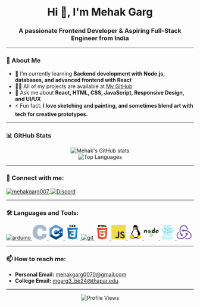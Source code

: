 <h1 align="center">Hi 👋, I'm Mehak Garg</h1>
<h3 align="center">A passionate Frontend Developer & Aspiring Full-Stack Engineer from India</h3>

---

### 🚀 About Me  
- 🌱 I’m currently learning **Backend development with Node.js, databases, and advanced frontend with React**  
- 👨‍💻 All of my projects are available at [My GitHub](https://github.com/Mehak1314)  
- 💬 Ask me about **React, HTML, CSS, JavaScript, Responsive Design, and UI/UX**  
- ⚡ Fun fact: **I love sketching and painting, and sometimes blend art with tech for creative prototypes.**  

---

### 📊 GitHub Stats
<div align="center">

![Mehak's GitHub stats](https://github-readme-stats-mehak1314.vercel.app/api?username=Mehak1314&show_icons=true&hide_border=true&theme=radical)  
![Top Languages](https://github-readme-stats-mehak1314.vercel.app/api/top-langs/?username=Mehak1314&layout=compact&hide_border=true&theme=radical)  

</div>


---

### 🔗 Connect with me:
<p align="left">
<a href="https://linkedin.com/in/mehakgarg007" target="blank">
<img align="center" src="https://raw.githubusercontent.com/rahuldkjain/github-profile-readme-generator/master/src/images/icons/Social/linked-in-alt.svg" alt="mehakgarg007" height="30" width="40" />
</a>
<a href="https://discord.com/users/1386965159620251648" target="_blank">
<img align="center" src="https://raw.githubusercontent.com/rahuldkjain/github-profile-readme-generator/master/src/images/icons/Social/discord.svg" alt="Discord" height="30" width="40" />
</a>
</p>

---

### 🛠️ Languages and Tools:
<p align="left"> 
<a href="https://www.arduino.cc/" target="_blank"> <img src="https://cdn.worldvectorlogo.com/logos/arduino-1.svg" alt="arduino" width="40" height="40"/> </a> 
<a href="https://www.cprogramming.com/" target="_blank"> <img src="https://raw.githubusercontent.com/devicons/devicon/master/icons/c/c-original.svg" alt="c" width="40" height="40"/> </a> 
<a href="https://www.w3schools.com/cpp/" target="_blank"> <img src="https://raw.githubusercontent.com/devicons/devicon/master/icons/cplusplus/cplusplus-original.svg" alt="cplusplus" width="40" height="40"/> </a> 
<a href="https://www.w3schools.com/css/" target="_blank"> <img src="https://raw.githubusercontent.com/devicons/devicon/master/icons/css3/css3-original-wordmark.svg" alt="css3" width="40" height="40"/> </a> 
<a href="https://git-scm.com/" target="_blank"> <img src="https://www.vectorlogo.zone/logos/git-scm/git-scm-icon.svg" alt="git" width="40" height="40"/> </a> 
<a href="https://www.w3.org/html/" target="_blank"> <img src="https://raw.githubusercontent.com/devicons/devicon/master/icons/html5/html5-original-wordmark.svg" alt="html5" width="40" height="40"/> </a> 
<a href="https://developer.mozilla.org/en-US/docs/Web/JavaScript" target="_blank"> <img src="https://raw.githubusercontent.com/devicons/devicon/master/icons/javascript/javascript-original.svg" alt="javascript" width="40" height="40"/> </a> 
<a href="https://www.linux.org/" target="_blank"> <img src="https://raw.githubusercontent.com/devicons/devicon/master/icons/linux/linux-original.svg" alt="linux" width="40" height="40"/> </a> 
<a href="https://nodejs.org" target="_blank"> <img src="https://raw.githubusercontent.com/devicons/devicon/master/icons/nodejs/nodejs-original-wordmark.svg" alt="nodejs" width="40" height="40"/> </a> 
<a href="https://reactjs.org/" target="_blank"> <img src="https://raw.githubusercontent.com/devicons/devicon/master/icons/react/react-original-wordmark.svg" alt="react" width="40" height="40"/> </a> 
<a href="https://redux.js.org" target="_blank"> <img src="https://raw.githubusercontent.com/devicons/devicon/master/icons/redux/redux-original.svg" alt="redux" width="40" height="40"/> </a> 
</p>

---

### 📫 How to reach me:
- **Personal Email:** mehakgarg0070@gmail.com  
- **College Email:** mgarg3_be24@thapar.edu  

---

<p align="center">
  <img src="https://komarev.com/ghpvc/?username=Mehak1314&label=Profile%20views&color=0e75b6&style=flat" alt="Profile Views"/>
</p> 

